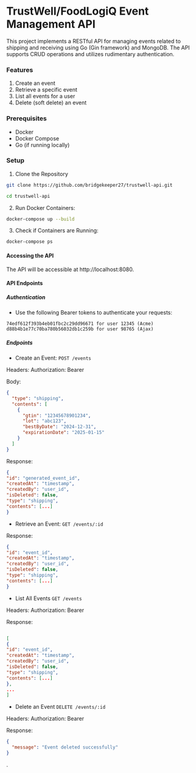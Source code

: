# TrustWell/FoodLogiQ Event Management API

This project implements a RESTful API for managing events related to shipping and receiving using Go (Gin framework) and MongoDB. The API supports CRUD operations and utilizes rudimentary authentication.

### Features

1. Create an event
2. Retrieve a specific event
3. List all events for a user
4. Delete (soft delete) an event

### Prerequisites

- Docker
- Docker Compose
- Go (if running locally)

### Setup

1. Clone the Repository

```bash
git clone https://github.com/bridgekeeper27/trustwell-api.git

cd trustwell-api
```

2. Run Docker Containers:

```bash
docker-compose up --build
```

3. Check if Containers are Running:

```bash
docker-compose ps
```

#### Accessing the API

The API will be accessible at http://localhost:8080.

#### API Endpoints

##### Authentication

- Use the following Bearer tokens to authenticate your requests:

```
74edf612f393b4eb01fbc2c29dd96671 for user 12345 (Acme)
d88b4b1e77c70ba780b56032db1c259b for user 98765 (Ajax)
```

##### Endpoints

- Create an Event: `POST /events`

Headers: Authorization: Bearer <token>

Body:

```json
{
  "type": "shipping",
  "contents": [
    {
      "gtin": "12345678901234",
      "lot": "abc123",
      "bestByDate": "2024-12-31",
      "expirationDate": "2025-01-15"
    }
  ]
}
```

Response:

```json
{
"id": "generated_event_id",
"createdAt": "timestamp",
"createdBy": "user_id",
"isDeleted": false,
"type": "shipping",
"contents": [...]
}
```

- Retrieve an Event: `GET /events/:id`

Response:

```json
{
"id": "event_id",
"createdAt": "timestamp",
"createdBy": "user_id",
"isDeleted": false,
"type": "shipping",
"contents": [...]
}
```

- List All Events `GET /events`

Headers: Authorization: Bearer <token>

Response:

```json

[
{
"id": "event_id",
"createdAt": "timestamp",
"createdBy": "user_id",
"isDeleted": false,
"type": "shipping",
"contents": [...]
},
...
]
```

- Delete an Event `DELETE /events/:id`

Headers: Authorization: Bearer <token>

Response:

```json
{
  "message": "Event deleted successfully"
}
```

.
